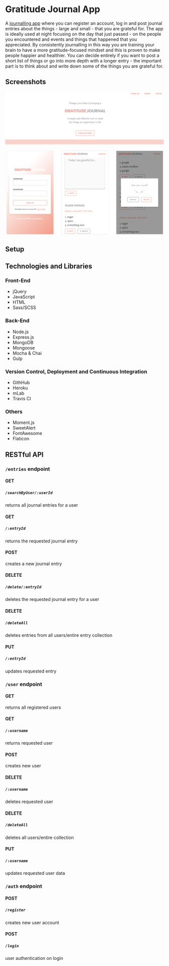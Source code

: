 # Gratitude Journal App  

A [journalling app](https://stormy-scrubland-44609.herokuapp.com/landing.html) where you can register an account, log in and post journal entries about the things - large and small - that you are grateful for.  The app is ideally used at night focusing on the day that just passed - on the people you encountered and  events and things that happened that you appreciated. By consistently journalling in this way you are training your brain to have a more gratitude-focused mindset  and this is proven to make people happier and healthier.  You can decide entirely if you want to post a short list of things or go into more depth with a longer entry - the important part is to think about and write down some of the things you are grateful for.

## Screenshots
![landing page screenshot](./public/image/landing-page.png)


![journal screenshot](./public/image/screenshot.png)

## Setup


## Technologies and Libraries
### Front-End

* jQuery
* JavaScript
* HTML
* Sass/SCSS

### Back-End

* Node.js
* Express.js
* MongoDB
* Mongoose
* Mocha & Chai
* Gulp

### Version Control, Deployment and Continuous Integration

* GithHub
* Heroku
* mLab
* Travis CI

### Others

* Moment.js
* SweetAlert
* FontAwesome
* Flaticon



## RESTful API


### `/entries`  endpoint

#### GET
##### `/searchByUser/:userId`
returns all journal entries for a user

#### GET
##### `/:entryId`
returns the requested journal entry

#### POST
creates a new journal entry

#### DELETE
##### `/delete/:entryId`
deletes the requested journal entry for a user

#### DELETE
##### `/deleteAll`
deletes entries from all users/entire entry collection

#### PUT
##### `/:entryId`
updates requested entry



### `/user`  endpoint

#### GET
returns all registered users

#### GET
##### `/:username`
returns requested user

#### POST
creates new user

#### DELETE
##### `/:username`
deletes requested user

#### DELETE
##### `/deleteAll`
deletes all users/entire collection

#### PUT
##### `/:username`
updates requested user data



### `/auth`  endpoint

#### POST
##### `/register`
creates new user account

#### POST
##### `/login`
user authentication on login
